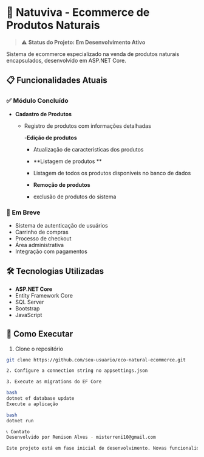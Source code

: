 

# 🌿 Natuviva - Ecommerce de Produtos Naturais

> ⚠️ **Status do Projeto: Em Desenvolvimento Ativo**  


Sistema de ecommerce especializado na venda de produtos naturais encapsulados, desenvolvido em ASP.NET Core.

## 📋 Funcionalidades Atuais

### ✅ Módulo Concluído
- **Cadastro de Produtos**
  - Registro de produtos com informações detalhadas

    -**Edição de produtos**
    - Atualização de caracteristicas dos produtos
   
    - **Listagem de produtos **
    - Listagem de todos os produtos disponiveis no banco de dados
   
    - **Remoção de produtos**
    - exclusão de produtos do sistema

### 🚧 Em Breve
- Sistema de autenticação de usuários
- Carrinho de compras
- Processo de checkout
- Área administrativa
- Integração com pagamentos

## 🛠️ Tecnologias Utilizadas

- **ASP.NET Core**
- Entity Framework Core
- SQL Server
- Bootstrap
- JavaScript

## 🚀 Como Executar

1. Clone o repositório
```bash
git clone https://github.com/seu-usuario/eco-natural-ecommerce.git

2. Configure a connection string no appsettings.json

3. Execute as migrations do EF Core

bash
dotnet ef database update
Execute a aplicação

bash
dotnet run

📞 Contato
Desenvolvido por Renison Alves - misterreni10@gmail.com

Este projeto está em fase inicial de desenvolvimento. Novas funcionalidades serão adicionadas em breve.
